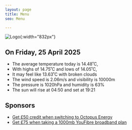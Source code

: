 ```yaml
---
layout: page
title: Menu
seo: Menu

---
```


![Logo](/images/logo.jpg){:width="832px"}

<!-- weather_marker starts -->
## On Friday, 25 April 2025

- The average temperature today is 14.48˚C,
- With highs of 14.75˚C and lows of 14.05˚C,
- It may feel like 13.63˚C with broken clouds
- The wind speed is 2.06m/s and visibility is 10000m
- The pressure is 1020hPa and humidity is 63%
- The sun will rise at 04:50 and set at 19:21

<!-- weather_marker ends -->

## Sponsors

- [Get £50 credit when switching to Octopus Energy](https://bit.ly/3oD1nnS)
- [Get £75 when taking a 1000mb YouFibre broadband plan](https://aklam.io/91zWhU?)
